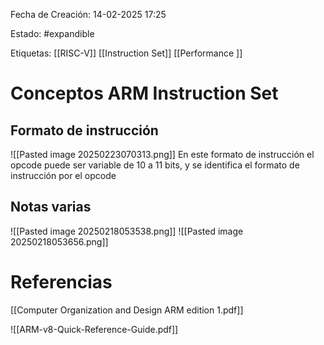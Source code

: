 
Fecha de Creación: 14-02-2025 17:25

Estado: #expandible

Etiquetas: [[RISC-V]] [[Instruction Set]] [[Performance ]]

# Conceptos ARM Instruction Set



## Formato de instrucción
![[Pasted image 20250223070313.png]]
En este formato de instrucción el opcode puede ser variable de 10 a 11 bits, y se identifica el formato de instrucción por el opcode

## Notas varias

![[Pasted image 20250218053538.png]]
![[Pasted image 20250218053656.png]]

# Referencias
[[Computer Organization and Design ARM edition 1.pdf]]

![[ARM-v8-Quick-Reference-Guide.pdf]]